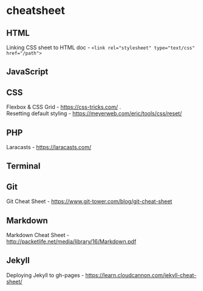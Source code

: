 # cheatsheet

HTML
---
Linking CSS sheet to HTML doc - ```<link rel="stylesheet" type="text/css" href="/path">```

JavaScript
---

CSS
---
Flexbox & CSS Grid - https://css-tricks.com/ .      
Resetting default styling - https://meyerweb.com/eric/tools/css/reset/

PHP
---
Laracasts - https://laracasts.com/

Terminal
---

Git
---
Git Cheat Sheet - https://www.git-tower.com/blog/git-cheat-sheet

Markdown
---
Markdown Cheat Sheet - http://packetlife.net/media/library/16/Markdown.pdf

Jekyll
---
Deploying Jekyll to gh-pages - https://learn.cloudcannon.com/jekyll-cheat-sheet/
